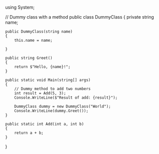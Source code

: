 using System;

// Dummy class with a method
public class DummyClass
{
    private string name;

    public DummyClass(string name)
    {
        this.name = name;

    }

    public string Greet()
    {
        return $"Hello, {name}!";
    }

    public static void Main(string[] args)
    {
        // Dummy method to add two numbers
        int result = Add(5, 3);
        Console.WriteLine($"Result of add: {result}");

        DummyClass dummy = new DummyClass("World");
        Console.WriteLine(dummy.Greet());
    }

    public static int Add(int a, int b)
    {
        return a + b;
    }
}
